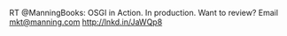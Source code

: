 <!--
id: 1041743833
link: http://kevinisom.info/post/1041743833/rt-manningbooks-osgi-in-action-in-production
slug: rt-manningbooks-osgi-in-action-in-production
date: Tue Aug 31 2010 22:16:17 GMT+1200 (NZST)
raw: {"blog_name":"kevinisom","id":1041743833,"post_url":"http://kevinisom.info/post/1041743833/rt-manningbooks-osgi-in-action-in-production","slug":"rt-manningbooks-osgi-in-action-in-production","type":"text","date":"2010-08-31 10:16:17 GMT","timestamp":1283249777,"state":"published","format":"html","reblog_key":"gh7x2w2T","tags":[],"short_url":"http://tmblr.co/Zw68Yy_5x-P","highlighted":[],"feed_item":"http://twitter.com/kev_nz/statuses/22554598897","from_feed_id":"650289","note_count":0,"title":null,"body":"<p>RT @ManningBooks: OSGI in Action. In production. Want to review? Email mkt@manning.com <a href=\"http://lnkd.in/JaWQp8\" target=\"_blank\">http://lnkd.in/JaWQp8</a></p>"}
publish: 2010-08-031
tags: 
title: null
-->


RT @ManningBooks: OSGI in Action. In production. Want to review? Email
mkt@manning.com <http://lnkd.in/JaWQp8>



